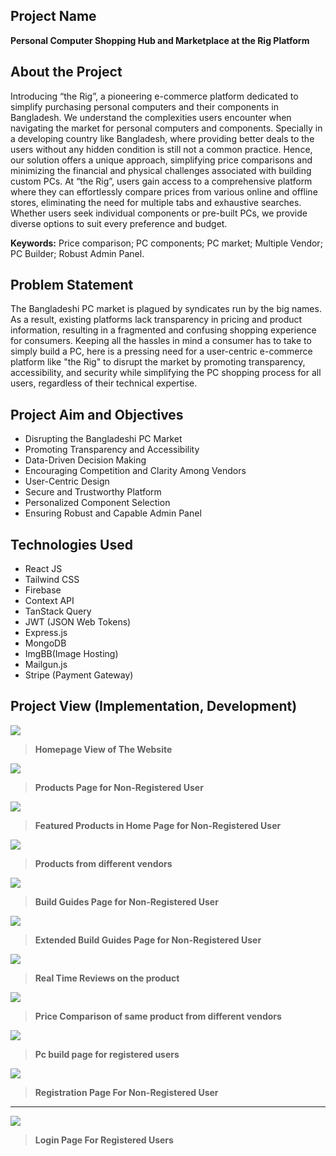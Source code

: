 
## Project Name

**Personal Computer Shopping Hub and Marketplace at the Rig Platform**

## About the Project

Introducing “the Rig”, a pioneering e-commerce platform dedicated to simplify purchasing personal computers and their components in Bangladesh. We understand the complexities users encounter when navigating the market for personal computers and components. Specially in a developing country like Bangladesh, where providing better deals to the users without any hidden condition is still not a common practice. Hence, our solution offers a unique approach, simplifying price comparisons and minimizing the financial and physical challenges associated with building custom PCs.
At “the Rig”, users gain access to a comprehensive platform where they can effortlessly compare prices from various online and offline stores, eliminating the need for multiple tabs and exhaustive searches. Whether users seek individual components or pre-built PCs, we provide diverse options to suit every preference and budget.

**Keywords:** Price comparison; PC components; PC market; Multiple Vendor; PC Builder; Robust Admin Panel.  

## Problem Statement

The Bangladeshi PC market is plagued by syndicates run by the big names. As a result, existing platforms lack transparency in pricing and product information, resulting in a fragmented and confusing shopping experience for consumers. Keeping all the hassles in mind a consumer has to take to simply build a PC, here is a pressing need for a user-centric e-commerce platform like "the Rig" to disrupt the market by promoting transparency, accessibility, and security while simplifying the PC shopping process for all users, regardless of their technical expertise.

## Project Aim and Objectives
- Disrupting the Bangladeshi PC Market
- Promoting Transparency and Accessibility
- Data-Driven Decision Making
- Encouraging Competition and Clarity Among Vendors
- User-Centric Design
- Secure and Trustworthy Platform
- Personalized Component Selection
- Ensuring Robust and Capable Admin Panel

## Technologies Used
- React JS
- Tailwind CSS
- Firebase 
- Context API
- TanStack Query
- JWT (JSON Web Tokens) 
- Express.js
- MongoDB
- ImgBB(Image Hosting)
- Mailgun.js
- Stripe (Payment Gateway)

## Project View (Implementation, Development) 


![](https://github.com/Habibur96/theRig-client/blob/main/src/assets/image/Home%20page.jpg)
> **Homepage View of The Website**

![](https://github.com/Habibur96/theRig-client/blob/main/src/assets/image/products%20list.jpg)
> **Products Page for Non-Registered User**

![](https://github.com/Habibur96/theRig-client/blob/main/src/assets/image/Featured%20products.jpg)
> **Featured Products in Home Page for Non-Registered User**

![](https://github.com/Habibur96/theRig-client/blob/main/src/assets/image/product_from_different_vendor.jpg)

> **Products from different vendors**

![](https://github.com/Habibur96/theRig-client/blob/main/src/assets/image/build_guides.jpg)
> **Build Guides Page for Non-Registered User**

![](https://github.com/Habibur96/theRig-client/blob/main/src/assets/image/Extended_build_guides.jpg)
> **Extended Build Guides Page for Non-Registered User**

![](https://github.com/Habibur96/theRig-client/blob/main/src/assets/image/RealTime_reviews.jpg)
> **Real Time Reviews on the product**

![](https://github.com/Habibur96/theRig-client/blob/main/src/assets/image/price_comparison.jpg)
> **Price Comparison of same product from different vendors**

![](https://github.com/Habibur96/theRig-client/blob/main/src/assets/image/pc%20build.jpg)
> **Pc build page for registered users**

![](https://github.com/Habibur96/theRig-client/blob/main/src/assets/image/registration.jpg)
> **Registration Page For Non-Registered User**
----
![](https://github.com/Habibur96/theRig-client/blob/main/src/assets/image/login.jpg)
> **Login Page For Registered Users**
